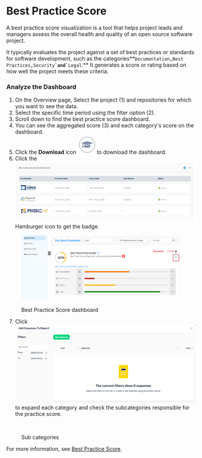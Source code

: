 # Best Practice Score

A best practice score visualization is a tool that helps project leads and managers assess the overall health and quality of an open source software project.

It typically evaluates the project against a set of best practices or standards for software development, such as the categories**`Documentation`**`,`**`Best Practices`**`,`**`Security`**`` `and` ``**`Legal`.** It generates a score or rating based on how well the project meets these criteria.

### Analyze the Dashboard

1. On the Overview page, Select the project (1) and repositories for which you want to see the data.
2. Select the specific time period using the filter option (2).
3. Scroll down to find the best practice score dashboard.
4. You can see the aggregated score (3) and each category's score on the dashboard.&#x20;
5. Click the **Download** icon ![](<../../../../.gitbook/assets/image (93).png>)to download the dashboard.&#x20;
6. Click the <img src="../../../../.gitbook/assets/image (43).png" alt="" data-size="line">Hamburger icon to get the badge.

<figure><img src="../../../../.gitbook/assets/2023-06-23_15h55_42.png" alt=""><figcaption><p>Best Practice Score dashboard</p></figcaption></figure>

7. Click <img src="../../../../.gitbook/assets/image (94).png" alt="" data-size="line"> to expand each category and check the subcategories responsible for the practice score.

<figure><img src="../../../../.gitbook/assets/image (42).png" alt=""><figcaption><p>Sub categories</p></figcaption></figure>

For more information, see [Best Practice Score](https://docs.linuxfoundation.org/lfx/insights/v2-current/all-projects/project-analytics/project-health-overview/best-practices-score).
